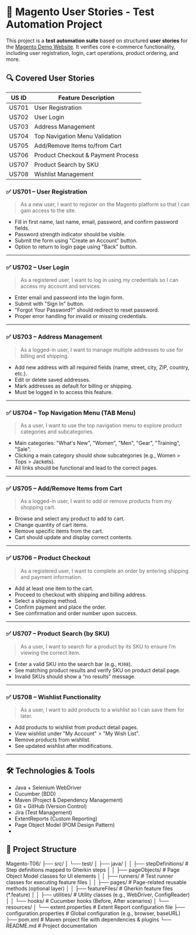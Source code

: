 # 🧪 Magento User Stories - Test Automation Project

This project is a **test automation suite** based on structured **user stories** for the [Magento Demo Website](https://magento.softwaretestingboard.com/). 
It verifies core e-commerce functionality, including user registration, login, cart operations, product ordering, and more.


## 🔍 Covered User Stories

| US ID | Feature Description                   |
|-------|----------------------------------------|
| US701 | User Registration                     |
| US702 | User Login                            |
| US703 | Address Management                    |
| US704 | Top Navigation Menu Validation        |
| US705 | Add/Remove Items to/from Cart         |
| US706 | Product Checkout & Payment Process    |
| US707 | Product Search by SKU                 |
| US708 | Wishlist Management                   |

### ✅ US701 – User Registration
> As a new user, I want to register on the Magento platform so that I can gain access to the site.

- Fill in first name, last name, email, password, and confirm password fields.
- Password strength indicator should be visible.
- Submit the form using "Create an Account" button.
- Option to return to login page using "Back" button.

---

### ✅ US702 – User Login
> As a registered user, I want to log in using my credentials so I can access my account and services.

- Enter email and password into the login form.
- Submit with "Sign In" button.
- "Forgot Your Password?" should redirect to reset password.
- Proper error handling for invalid or missing credentials.

---

### ✅ US703 – Address Management
> As a logged-in user, I want to manage multiple addresses to use for billing and shipping.

- Add new address with all required fields (name, street, city, ZIP, country, etc.).
- Edit or delete saved addresses.
- Mark addresses as default for billing or shipping.
- Must be logged in to access this feature.

---

### ✅ US704 – Top Navigation Menu (TAB Menu)
> As a user, I want to use the top navigation menu to explore product categories and subcategories.

- Main categories: "What's New", "Women", "Men", "Gear", "Training", "Sale".
- Clicking a main category should show subcategories (e.g., Women > Tops > Jackets).
- All links should be functional and lead to the correct pages.

---

### ✅ US705 – Add/Remove Items from Cart
> As a logged-in user, I want to add or remove products from my shopping cart.

- Browse and select any product to add to cart.
- Change quantity of cart items.
- Remove specific items from the cart.
- Cart should update and display correct contents.

---

### ✅ US706 – Product Checkout
> As a registered user, I want to complete an order by entering shipping and payment information.

- Add at least one item to the cart.
- Proceed to checkout with shipping and billing address.
- Select a shipping method.
- Confirm payment and place the order.
- See confirmation and order number upon success.

---

### ✅ US707 – Product Search (by SKU)
> As a user, I want to search for a product by its SKU to ensure I’m viewing the correct item.

- Enter a valid SKU into the search bar (e.g., `MJ08`).
- See matching product results and verify SKU on product detail page.
- Invalid SKUs should show a “no results” message.

---

### ✅ US708 – Wishlist Functionality
> As a user, I want to add products to a wishlist so I can save them for later.

- Add products to wishlist from product detail pages.
- View wishlist under "My Account" > "My Wish List".
- Remove products from wishlist.
- See updated wishlist after modifications.

---

## 🛠️ Technologies & Tools

- Java + Selenium WebDriver
- Cucumber (BDD)
- Maven (Project & Dependency Management)
- Git + GitHub (Version Control)
- Jira  (Test Management)
- ExtentReports (Custom Reporting)
- Page Object Model (POM Design Pattern)
- 
## 📁 Project Structure
Magento-T06/
├── src/
│ └── test/
│ ├── java/
│ │ ├── stepDefinitions/ # Step definitions mapped to Gherkin steps
│ │ ├── pageObjects/ # Page Object Model classes for UI elements
│ │ ├── runners/ # Test runner classes for executing feature files
│ │ ├── pages/ # Page-related reusable methods (optional layer)
│ │ ├── featureFiles/ # Gherkin feature files (*.feature)
│ │ ├── utilities/ # Utility classes (e.g., WebDriver, ConfigReader)
│ │ └── hooks/ # Cucumber hooks (Before, After scenarios)
│ └── resources/
│ └── extent.properties # Extent Report configuration file
├── configuration.properties # Global configuration (e.g., browser, baseURL)
├── pom.xml # Maven project file with dependencies & plugins
└── README.md # Project documentation
